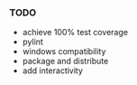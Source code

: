 ### TODO ###

 * achieve 100% test coverage
 * pylint
 * windows compatibility
 * package and distribute
 * add interactivity